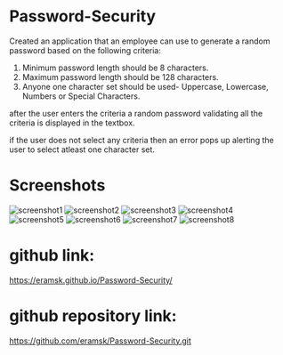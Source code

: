 # Password-Security
Created an application that an employee can use to generate a random password based on the following criteria:
1. Minimum password length should be 8 characters.
2. Maximum password length should be 128 characters.
3. Anyone one character set should be used- Uppercase, Lowercase, Numbers or Special Characters.

after the user enters the criteria a random password validating all the criteria is displayed in the textbox.

if the user does not select any criteria then an error pops up alerting the user to select atleast one character set.

# Screenshots

![screenshot1](../Password-Security/assets/images/Screenshot%20(70).png)
![screenshot2](../Password-Security/assets/images/Screenshot%20(71).png)
![screenshot3](../Password-Security/assets/images/Screenshot%20(72).png)
![screenshot4](../Password-Security/assets/images/Screenshot%20(73).png)
![screenshot5](../Password-Security/assets/images/Screenshot%20(74).png)
![screenshot6](../Password-Security/assets/images/Screenshot%20(75).png)
![screenshot7](../Password-Security/assets/images/Screenshot%20(76).png)
![screenshot8](../Password-Security/assets/images/Screenshot%20(77).png)


# github link:
https://eramsk.github.io/Password-Security/

# github repository link:
https://github.com/eramsk/Password-Security.git